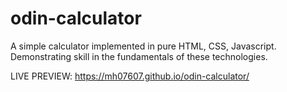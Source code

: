 # odin-calculator
A simple calculator implemented in pure HTML, CSS, Javascript. Demonstrating skill in the fundamentals of these technologies. 

LIVE PREVIEW: https://mh07607.github.io/odin-calculator/

